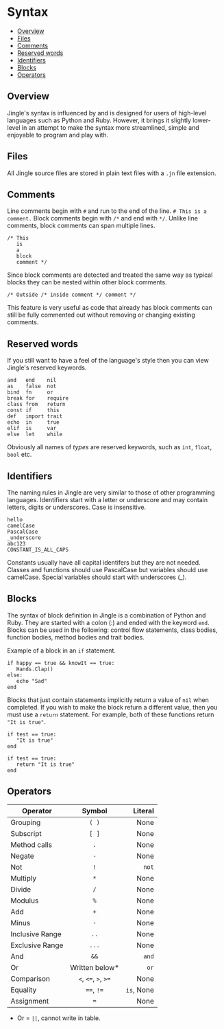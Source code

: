 # Syntax

- [Overview](https://github.com/jingle-lang/jingle/blob/master/docs/syntax.md#overview)
- [Files](https://github.com/jingle-lang/jingle/blob/master/docs/syntax.md#files)
- [Comments](https://github.com/jingle-lang/jingle/blob/master/docs/syntax.md#comments)
- [Reserved words](https://github.com/jingle-lang/jingle/blob/master/docs/syntax.md#reserved-words)
- [Identifiers](https://github.com/jingle-lang/jingle/blob/master/docs/syntax.md#identifiers)
- [Blocks](https://github.com/jingle-lang/jingle/blob/master/docs/syntax.md#blocks)
- [Operators](https://github.com/jingle-lang/jingle/blob/master/docs/syntax.md#operators)

## Overview
Jingle's syntax is influenced by and is designed for users of high-level languages such as Python and Ruby. However, it brings it slightly lower-level in an attempt to make the syntax more streamlined, simple and enjoyable to program and play with.

## Files
All Jingle source files are stored in plain text files with a `.jn` file extension.

## Comments
Line comments begin with `#` and run to the end of the line.
`# This is a comment.`
Block comments begin with `/*` and end with `*/`. Unlike line comments, block comments can span multiple lines.
```
/* This
   is
   a
   block
   comment */
```
Since block comments are detected and treated the same way as typical blocks they can be nested within other block comments.
```
/* Outside /* inside comment */ comment */
```
This feature is very useful as code that already has block comments can still be fully commented out without removing or changing existing comments.

## Reserved words
If you still want to have a feel of the language's style then you can view Jingle's reserved keywords.
```
and   end    nil
as    false  not
bind  fn     or
break for    require
class from   return
const if     this
def   import trait
echo  in     true
elif  is     var
else  let    while
```
Obviously all names of _types_ are reserved keywords, such as `int`, `float`, `bool` etc.

## Identifiers
The naming rules in Jingle are very similar to those of other programming languages. Identifiers start with a letter or underscore and may contain letters, digits or underscores. Case is insensitive.
```
hello
camelCase
PascalCase
_underscore
abc123
CONSTANT_IS_ALL_CAPS
```
Constants usually have all capital identifers but they are not needed. Classes and functions should use PascalCase but variables should use camelCase. Special variables should start with underscores (_).

## Blocks
The syntax of block definition in Jingle is a combination of Python and Ruby. They are started with a colon (:) and ended with the keyword `end`. Blocks can be used in the following: control flow statements, class bodies, function bodies, method bodies and trait bodies. 

Example of a block in an `if` statement.
```
if happy == true && knowIt == true:
   Hands.Clap()
else:
   echo "Sad"
end
```
Blocks that just contain statements implicitly return a value of `nil` when completed. If you wish to make the block return a different value, then you must use a `return` statement. For example, both of these functions return `"It is true"`.
```
if test == true:
   "It is true"
end

if test == true:
   return "It is true"
end
```

## Operators
| Operator        | Symbol          | Literal  |
| -------------   |:---------------:| --------:|
| Grouping | `( )` | None |
| Subscript | `[ ]` | None |
| Method calls | `.` | None |
| Negate | `-` | None |
| Not | `!` | `not` |
| Multiply | `*` | None |
| Divide | `/` | None |
| Modulus | `%` | None |
| Add | `+` | None |
| Minus | `-` | None |
| Inclusive Range | `..` | None |
| Exclusive Range | `...` | None |
| And | `&&` | `and` |
| Or | Written below* | `or` |
| Comparison | `<`, `<=`, `>`, `>=` | None |
| Equality | `==`, `!=` | `is`, None |
| Assignment | `=` | None |

* Or = `||`, cannot write in table.
